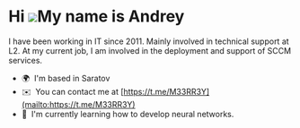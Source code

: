 Hi ![](https://user-images.githubusercontent.com/18350557/176309783-0785949b-9127-417c-8b55-ab5a4333674e.gif)My name is Andrey
==============================================================================================================================

I have been working in IT since 2011. Mainly involved in technical support at L2. At my current job, I am involved in the deployment and support of SCCM services.

*   🌍  I'm based in Saratov
*   ✉️  You can contact me at [https://t.me/M33RR3Y](mailto:https://t.me/M33RR3Y)
*   🧠  I'm currently learning how to develop neural networks.

